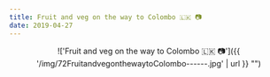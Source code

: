 ```yaml
---
title: Fruit and veg on the way to Colombo 🇱🇰 📷
date: 2019-04-27
---
```


<center>!['Fruit and veg on the way to Colombo 🇱🇰 📷']({{ '/img/72FruitandvegonthewaytoColombo------.jpg' | url }} "")</center>